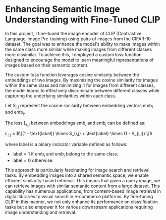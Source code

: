 # Enhancing Semantic Image Understanding with Fine-Tuned CLIP
In this project, I fine-tuned the image encoder of CLIP (Contrastive Language-Image Pre-training) using pairs of images from the CIFAR-10 dataset. The goal was to enhance the model's ability to make images within the same class more similar while making images from different classes more dissimilar. To achieve this, I employed a custom loss function designed to encourage the model to learn meaningful representations of images based on their semantic content.

The custom loss function leverages cosine similarity between the embeddings of two images. By maximizing the cosine similarity for images within the same class and minimizing it for images from different classes, the model learns to effectively discriminate between different classes while capturing the underlying similarities within each class.

Let $S_{i,j}$ represent the cosine similarity between embedding vectors $\text{emb}_i$ and $\text{emb}_j$.

The loss $L_{i,j}$ between embeddings $\text{emb}_i$ and $\text{emb}_j$ can be defined as:

$L_{i,j}$ = $\[(1 - \text{label}) \times S_{i,j} + \text{label} \times (1 - S_{i,j}) \]$

where $\text{label}$ is a binary indicator variable defined as follows:
- $\text{label} = 1$ if $\text{emb}_i$ and $\text{emb}_j$ belong to the same class,
- $\text{label} = 0$ otherwise.




This approach is particularly fascinating for image search and retrieval tasks. By embedding images into a shared semantic space, we enable efficient similarity-based retrieval. This means that given a query image, we can retrieve images with similar semantic content from a large dataset. This capability has numerous applications, from content-based image retrieval in digital libraries to visual search in e-commerce platforms. By fine-tuning CLIP in this manner, we not only enhance its performance on classification tasks but also empower it for various downstream applications requiring image understanding and retrieval.
